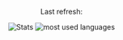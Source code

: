 <p align="center">
  Last refresh:
  <b><!--TIMESTAMP--></b>
</p>
<p align="center">
  <img alt="Stats" src="https://github-readme-stats.vercel.app/api?username=Joren-vanGoethem&show_icons=true&title_color=fff&icon_color=ffff00&text_color=ccc&bg_color=222">
  <img alt="most used languages" src="https://github-readme-stats.vercel.app/api/top-langs/?username=zjeffer&layout=compact&theme=nord&langs_count=8&hide=html">
</p>

